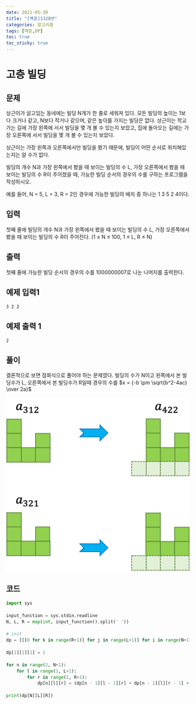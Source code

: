 ```yaml
---
date: 2021-05-30
title: "[백준]1328번"
categories: 알고리즘
tags: [백준,DP]
toc: true
toc_sticky: true 
---
```


# 고층 빌딩

문제
---
상근이가 살고있는 동네에는 빌딩 N개가 한 줄로 세워져 있다. 모든 빌딩의 높이는 1보다 크거나 같고, N보다 작거나 같으며, 같은 높이를 가지는 빌딩은 없다. 상근이는 학교 가는 길에 가장 왼쪽에 서서 빌딩을 몇 개 볼 수 있는지 보았고, 집에 돌아오는 길에는 가장 오른쪽에 서서 빌딩을 몇 개 볼 수 있는지 보았다.

상근이는 가장 왼쪽과 오른쪽에서만 빌딩을 봤기 때문에, 빌딩이 어떤 순서로 위치해있는지는 알 수가 없다.

빌딩의 개수 N과 가장 왼쪽에서 봤을 때 보이는 빌딩의 수 L, 가장 오른쪽에서 봤을 때 보이는 빌딩의 수 R이 주어졌을 때, 가능한 빌딩 순서의 경우의 수를 구하는 프로그램을 작성하시오.

예를 들어, N = 5, L = 3, R = 2인 경우에 가능한 빌딩의 배치 중 하나는 1 3 5 2 4이다.

입력
---
첫째 줄에 빌딩의 개수 N과 가장 왼쪽에서 봤을 때 보이는 빌딩의 수 L, 가장 오른쪽에서 봤을 때 보이는 빌딩의 수 R이 주어진다. (1 ≤ N ≤ 100, 1 ≤ L, R ≤ N)

출력
---
첫째 줄에 가능한 빌딩 순서의 경우의 수를 1000000007로 나눈 나머지를 출력한다.

예제 입력1
---
~~~
3 2 2
~~~

예제 출력 1
---
~~~
2
~~~

풀이
---
결론적으로 보면 점화식으로 풀어야 하는 문제였다. 빌딩의 수가 N이고 왼쪽에서 본 빌딩수가 L, 오른쪽에서 본 빌딩수가 R일때 경우의 수를 $x = {-b \pm \sqrt{b^2-4ac} \over 2a}$



![](/assets/images/1328(1).png)

코드
---
~~~python
import sys

input_function = sys.stdin.readline
N, L, R = map(int, input_function().split(' '))

# init
dp = [[[0 for k in range(R+1)] for j in range(L+1)] for i in range(N+1)]

dp[1][1][1] = 1

for n in range(2, N+1):
    for l in range(1, L+1):
        for r in range(1, R+1):
            dp[n][l][r] = (dp[n - 1][l - 1][r] + dp[n - 1][l][r - 1] + dp[n - 1][l][r] * (n - 2)) % 1000000007

print(dp[N][L][R])
~~~
